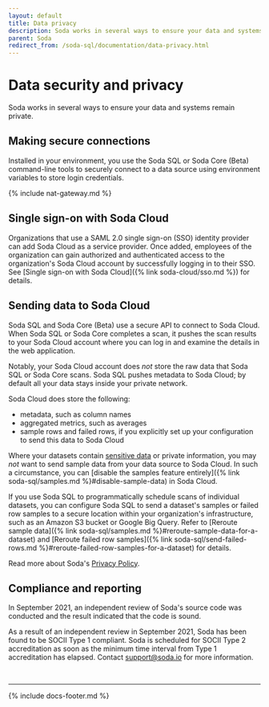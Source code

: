 ```yaml
---
layout: default
title: Data privacy
description: Soda works in several ways to ensure your data and systems remain private. We offer secure connections, SSO, and observe compliance and reporting regulations.
parent: Soda
redirect_from: /soda-sql/documentation/data-privacy.html
---
```


# Data security and privacy

Soda works in several ways to ensure your data and systems remain private.

## Making secure connections

Installed in your environment, you use the Soda SQL or Soda Core (Beta) command-line tools to securely connect to a data source using environment variables to store login credentials.

{% include nat-gateway.md %}

## Single sign-on with Soda Cloud

Organizations that use a SAML 2.0 single sign-on (SSO) identity provider can add Soda Cloud as a service provider. Once added, employees of the organization can gain authorized and authenticated access to the organization's Soda Cloud account by successfully logging in to their SSO. See [Single sign-on with Soda Cloud]({% link soda-cloud/sso.md %}) for details.

## Sending data to Soda Cloud

Soda SQL and Soda Core (Beta) use a secure API to connect to Soda Cloud. When Soda SQL or Soda Core completes a scan, it pushes the scan results to your Soda Cloud account where you can log in and examine the details in the web application.

Notably, your Soda Cloud account does *not* store the raw data that Soda SQL or Soda Core scans. Soda SQL pushes metadata to Soda Cloud; by default all your data stays inside your private network.

Soda Cloud does store the following:
* metadata, such as column names
* aggregated metrics, such as averages
* sample rows and failed rows, if you explicitly set up your configuration to send this data to Soda Cloud

Where your datasets contain <a href="https://ec.europa.eu/info/law/law-topic/data-protection/reform/rules-business-and-organisations/legal-grounds-processing-data/sensitive-data/what-personal-data-considered-sensitive_en" target="_blank"> sensitive data</a> or private information, you may *not* want to send sample data from your data source to Soda Cloud. In such a circumstance, you can [disable the samples feature entirely]({% link soda-sql/samples.md %}#disable-sample-data) in Soda Cloud.

If you use Soda SQL to programmatically schedule scans of individual datasets, you can configure Soda SQL to send a dataset's samples or failed row samples to a secure location within your organization's infrastructure, such as an Amazon S3 bucket or Google Big Query. Refer to [Reroute sample data]({% link soda-sql/samples.md %}#reroute-sample-data-for-a-dataset) and [Reroute failed row samples]({% link soda-sql/send-failed-rows.md %}#reroute-failed-row-samples-for-a-dataset) for details.

Read more about Soda's [Privacy Policy](https://www.soda.io/privacy-policy).

## Compliance and reporting

In September 2021, an independent review of Soda's source code was conducted and the result indicated that the code is sound.

As a result of an independent review in September 2021, Soda has been found to be SOCII Type 1 compliant. Soda is scheduled for SOCII Type 2 accreditation as soon as the minimum time interval from Type 1 accreditation has elapsed.  Contact <a href="mailto:support@soda.io">support@soda.io</a> for more information.

<br />

---
{% include docs-footer.md %}